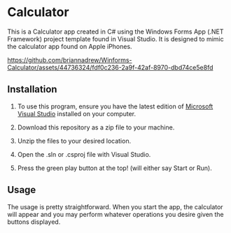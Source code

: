 # Calculator

This is a Calculator app created in C# using the Windows Forms App (.NET Framework) project template found in Visual Studio. It is designed to mimic the  calculator app found on Apple iPhones.



https://github.com/briannadrew/Winforms-Calculator/assets/44736324/fdf0c236-2a9f-42af-8970-dbd74ce5e8fd



## Installation

1. To use this program, ensure you have the latest edition of [Microsoft Visual Studio](https://visualstudio.microsoft.com/#vs-section) installed on your computer.

2. Download this repository as a zip file to your machine.

3. Unzip the files to your desired location.

4. Open the .sln or .csproj file with Visual Studio.

5. Press the green play button at the top! (will either say Start or Run).

   

## Usage

The usage is pretty straightforward. When you start the app, the calculator will appear and you may perform whatever operations you desire given the buttons displayed.
